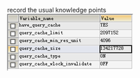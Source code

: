 record the usual knowledge points
![image](https://github.com/linin29/note/raw/master/images/mysql.png)
